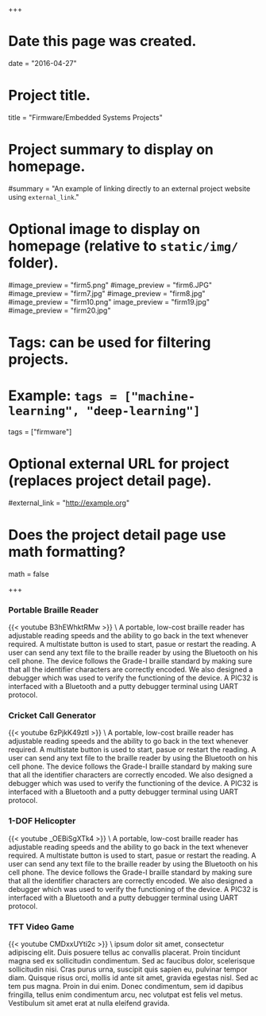 +++
# Date this page was created.
date = "2016-04-27"

# Project title.
title = "Firmware/Embedded Systems Projects"

# Project summary to display on homepage.
#summary = "An example of linking directly to an external project website using `external_link`."

# Optional image to display on homepage (relative to `static/img/` folder).
#image_preview = "firm5.png"
#image_preview = "firm6.JPG"
#image_preview = "firm7.jpg"
#image_preview = "firm8.jpg"
#image_preview = "firm10.png"
image_preview = "firm19.jpg"
#image_preview = "firm20.jpg"

# Tags: can be used for filtering projects.
# Example: `tags = ["machine-learning", "deep-learning"]`
tags = ["firmware"]

# Optional external URL for project (replaces project detail page).
#external_link = "http://example.org"

# Does the project detail page use math formatting?
math = false

+++

### Portable Braille Reader
{{< youtube  B3hEWhktRMw >}}
\\
A portable, low-cost braille reader has adjustable reading speeds and the ability to go back in the text whenever required. A multistate button is used to start, pasue or restart the reading. A user can send any text file to the braille reader by using the Bluetooth on his cell phone. The device follows the Grade-I braille standard by making sure that all the identifier characters are correctly encoded. We also designed a debugger which was used to verify the functioning of the device. A PIC32 is interfaced with a Bluetooth and a putty debugger terminal using UART protocol.  


### Cricket Call Generator
{{< youtube  6zPjkK49ztI >}}
\\
A portable, low-cost braille reader has adjustable reading speeds and the ability to go back in the text whenever required. A multistate button is used to start, pasue or restart the reading. A user can send any text file to the braille reader by using the Bluetooth on his cell phone. The device follows the Grade-I braille standard by making sure that all the identifier characters are correctly encoded. We also designed a debugger which was used to verify the functioning of the device. A PIC32 is interfaced with a Bluetooth and a putty debugger terminal using UART protocol.  


### 1-DOF Helicopter
{{< youtube  _OEBiSgXTk4 >}}
\\
A portable, low-cost braille reader has adjustable reading speeds and the ability to go back in the text whenever required. A multistate button is used to start, pasue or restart the reading. A user can send any text file to the braille reader by using the Bluetooth on his cell phone. The device follows the Grade-I braille standard by making sure that all the identifier characters are correctly encoded. We also designed a debugger which was used to verify the functioning of the device. A PIC32 is interfaced with a Bluetooth and a putty debugger terminal using UART protocol.  

### TFT Video Game
{{< youtube CMDxxUYti2c >}}
\\
ipsum dolor sit amet, consectetur adipiscing elit. Duis posuere tellus ac convallis placerat. Proin tincidunt magna sed ex sollicitudin condimentum. Sed ac faucibus dolor,
scelerisque sollicitudin nisi. Cras purus urna, suscipit quis sapien eu, pulvinar tempor diam. Quisque risus orci, mollis id ante sit amet, gravida egestas nisl. Sed ac tem
pus magna. Proin in dui enim. Donec condimentum, sem id dapibus fringilla, tellus enim condimentum arcu, nec volutpat est felis vel metus. Vestibulum sit amet erat at nulla
 eleifend gravida.

